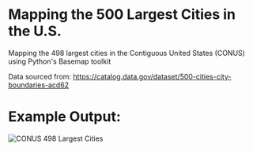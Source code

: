 # Mapping the 500 Largest Cities in the U.S.
Mapping the 498 largest cities in the Contiguous United States (CONUS) using Python's Basemap toolkit

Data sourced from: https://catalog.data.gov/dataset/500-cities-city-boundaries-acd62

# Example Output:

![CONUS 498 Largest Cities](https://makersportal.com/s/US_500_largest_cities_contiguous_white.png)
